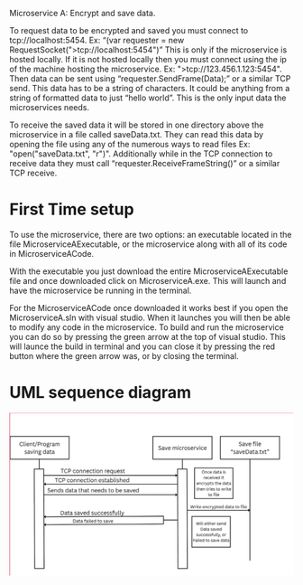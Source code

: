 Microservice A: Encrypt and save data.

To request data to be encrypted and saved you must connect to tcp://localhost:5454. Ex: “(var requester = new RequestSocket(">tcp://localhost:5454")” This is only if the microservice is hosted locally. If it is not hosted locally then you must connect using the ip of the machine hosting the microservice. Ex: ">tcp://123.456.1.123:5454". Then data can be sent using “requester.SendFrame(Data);” or a similar TCP send. This data has to be a string of characters. It could be anything from a string of formatted data to just “hello world”. This is the only input data the microservices needs. 

To receive the saved data it will be stored in one directory above the microservice in a file called saveData.txt. They can read this data by opening the file using any of the numerous ways to read files Ex: "open("saveData.txt", "r")". Additionally while in the TCP connection to receive data they must call “requester.ReceiveFrameString()” or a similar TCP receive. 

# First Time setup

To use the microservice, there are two options: an executable located in the file MicroserviceAExecutable, or the microservice along with all of its code in MicroserviceACode.

With the executable you just download the entire MicroserviceAExecutable file and once downloaded click on MicroserviceA.exe. This will launch and have the microservice be running in the terminal. 

For the MicroserviceACode once downloaded it works best if you open the MicroserviceA.sln with visual studio. When it launches you will then be able to modify any code in the microservice. To build and run the microservice you can do so by pressing the green arrow at the top of visual studio. This will launce the build in terminal and you can close it by pressing the red button where the green arrow was, or by closing the terminal. 


# UML sequence diagram
![UML Diagram](UMLimage/UML.png)
